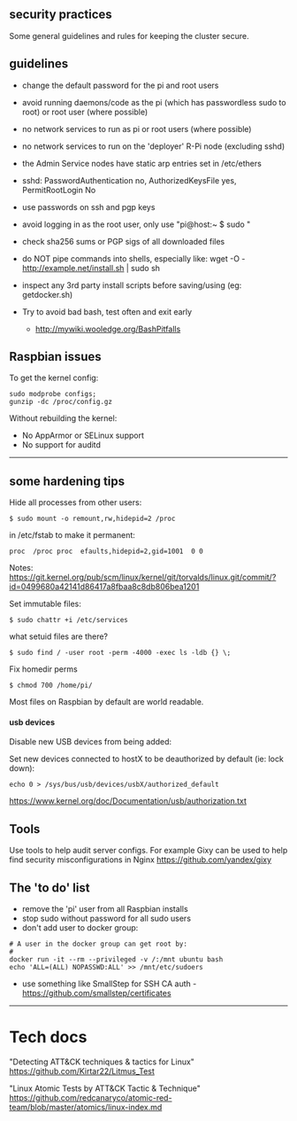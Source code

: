 security practices
------------------

Some general guidelines and rules for keeping the cluster secure.


guidelines
----------

* change the default password for the pi and root users

* avoid running daemons/code as the pi (which has passwordless sudo to root) or root user (where possible)

* no network services to run as pi or root users (where possible)

* no network services to run on the 'deployer' R-Pi node (excluding sshd)

* the Admin Service nodes have static arp entries set in /etc/ethers

* sshd: PasswordAuthentication no, AuthorizedKeysFile yes, PermitRootLogin No

* use passwords on ssh and pgp keys

* avoid logging in as the root user, only use "pi@host:~ $ sudo <cmd>"

* check sha256 sums or PGP sigs of all downloaded files

* do NOT pipe commands into shells, especially like: wget -O - http://example.net/install.sh | sudo sh

* inspect any 3rd party install scripts before saving/using (eg: getdocker.sh)

* Try to avoid bad bash, test often and exit early
  - http://mywiki.wooledge.org/BashPitfalls


Raspbian issues
---------------

To get the kernel config:
```
sudo modprobe configs;
gunzip -dc /proc/config.gz
```

Without rebuilding the kernel:

* No AppArmor or SELinux support
* No support for auditd

---


some hardening tips
-------------------


Hide all processes from other users:

```
$ sudo mount -o remount,rw,hidepid=2 /proc
```

in /etc/fstab to make it permanent:

```
proc  /proc proc  efaults,hidepid=2,gid=1001  0 0
```

Notes: https://git.kernel.org/pub/scm/linux/kernel/git/torvalds/linux.git/commit/?id=0499680a42141d86417a8fbaa8c8db806bea1201


Set immutable files:
```
$ sudo chattr +i /etc/services
```

what setuid files are there?
```
$ sudo find / -user root -perm -4000 -exec ls -ldb {} \;
```

Fix homedir perms
```
$ chmod 700 /home/pi/
```
Most files on Raspbian by default are world readable.


#### usb devices

Disable new USB devices from being added:

Set new devices connected to hostX to be deauthorized by default (ie:
lock down):

```
echo 0 > /sys/bus/usb/devices/usbX/authorized_default
```

https://www.kernel.org/doc/Documentation/usb/authorization.txt


Tools
-----

Use tools to help audit server configs. For example Gixy can be used to help find security misconfigurations in Nginx https://github.com/yandex/gixy


The 'to do' list
----------------

* remove the 'pi' user from all Raspbian installs
* stop sudo without password for all sudo users
* don't add user to docker group:

```
# A user in the docker group can get root by:
#
docker run -it --rm --privileged -v /:/mnt ubuntu bash
echo 'ALL=(ALL) NOPASSWD:ALL' >> /mnt/etc/sudoers
```

* use something like SmallStep for SSH CA auth - https://github.com/smallstep/certificates


---

# Tech docs


"Detecting ATT&CK techniques & tactics for Linux"
https://github.com/Kirtar22/Litmus_Test


"Linux Atomic Tests by ATT&CK Tactic & Technique"
https://github.com/redcanaryco/atomic-red-team/blob/master/atomics/linux-index.md
